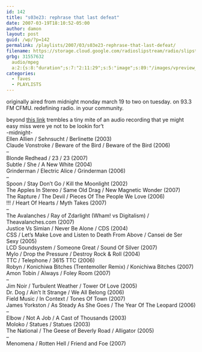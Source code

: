 ```yaml
---
id: 142
title: "s03e23: rephrase that last defeat"
date: 2007-03-19T18:10:52-05:00
author: damon
layout: post
guid: /wp/?p=142
permalink: /playlists/2007/03/s03e23-rephrase-that-last-defeat/
filename: https://storage.cloud.google.com/radioslipstream/radio/slipstream-s3e23.mp3
grbg: 31557632
  audio/mpeg
  a:2:{s:8:"duration";s:7:"2:11:29";s:5:"image";s:89:"/images/vpreview_center.png";}
categories:
  - faves
  - PLAYLISTS
---
```


originally aired from midnight monday march 19 to two on tuesday. on 93.3 FM CFMU. redefining radio. in your community.

beyond <a href="/radio/slipstream-s3e23.mp3" target="_blank" title="/radio/slipstream-s3e23.mp3">this link</a> trembles a tiny mite of an audio recording that ye might easy miss were ye not to be lookin for’t  
-midnight-  
Ellen Allien / Sehnsucht / Berlinette (2003)  
Claude Vonstroke / Beware of the Bird / Beware of the Bird (2006)  
–  
Blonde Redhead / 23 / 23 (2007)  
Subtle / She / A New White (2004)  
Grinderman / Electric Alice / Grinderman (2006)  
–  
Spoon / Stay Don’t Go / Kill the Moonlight (2002)  
The Apples In Stereo / Same Old Drag / New Magnetic Wonder (2007)  
The Rapture / The Devil / Pieces Of The People We Love (2006)  
!!! / Heart Of Hearts / Myth Takes (2007)  
–  
The Avalanches / Ray of Zdarlight (Wham! vs Digitalism) / Theavalanches.com (2007)  
Justice Vs Simian / Never Be Alone / CDS (2004)  
CSS / Let’s Make Love and Listen to Death From Above / Cansei de Ser Sexy (2005)  
LCD Soundsystem / Someone Great / Sound Of Silver (2007)  
Mylo / Drop the Pressure / Destroy Rock & Roll (2004)  
TTC / Telephone / 3615 TTC (2006)  
Robyn / Konichiwa Bitches (Trentemoller Remix) / Konichiwa Bitches (2007)  
Amon Tobin / Always / Foley Room (2007)  
–  
Jim Noir / Turbulent Weather / Tower Of Love (2005)  
Dr. Dog / Ain’t It Strange / We All Belong (2006)  
Field Music / In Context / Tones Of Town (2007)  
James Yorkston / As Steady As She Goes / The Year Of The Leopard (2006)  
–  
Elbow / Not A Job / A Cast of Thousands (2003)  
Moloko / Statues / Statues (2003)  
The National / The Geese of Beverly Road / Alligator (2005)  
–  
Menomena / Rotten Hell / Friend and Foe (2007)
